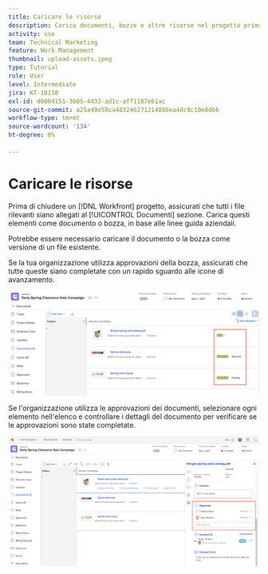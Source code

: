 ```yaml
---
title: Caricare le risorse
description: Carica documenti, bozze e altre risorse nel progetto prima di chiuderlo, in modo da associare tutti i dati pertinenti.
activity: use
team: Technical Marketing
feature: Work Management
thumbnail: upload-assets.jpeg
type: Tutorial
role: User
level: Intermediate
jira: KT-10138
exl-id: d6004151-3b05-4433-ad1c-aff1187e61ac
source-git-commit: a25a49e59ca483246271214886ea4dc9c10e8d66
workflow-type: tm+mt
source-wordcount: '134'
ht-degree: 0%

---
```


# Caricare le risorse

Prima di chiudere un [!DNL Workfront] progetto, assicurati che tutti i file rilevanti siano allegati al [!UICONTROL Documenti] sezione. Carica questi elementi come documento o bozza, in base alle linee guida aziendali.

Potrebbe essere necessario caricare il documento o la bozza come versione di un file esistente.

Se la tua organizzazione utilizza approvazioni della bozza, assicurati che tutte queste siano completate con un rapido sguardo alle icone di avanzamento.

![Pagina Documenti con icone di avanzamento della bozza](assets/planner-fund-proof-progress-icons.png)

Se l&#39;organizzazione utilizza le approvazioni dei documenti, selezionare ogni elemento nell&#39;elenco e controllare i dettagli del documento per verificare se le approvazioni sono state completate.

![Riepilogo laterale nella pagina Documenti che mostra l&#39;approvazione del documento](assets/planner-fund-document-approval.png)

<!---
learn more urls
Create proofs
Add new documents to Workfront
--->
